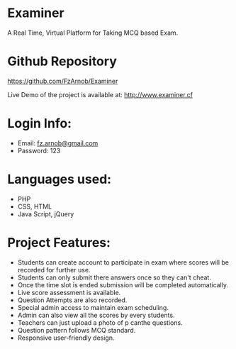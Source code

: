 # Examiner
A Real Time, Virtual Platform for Taking MCQ based Exam. 

# Github Repository
https://github.com/FzArnob/Examiner

Live Demo of the project is available at:
http://www.examiner.cf

# Login Info:
- Email: fz.arnob@gmail.com
- Password: 123


# Languages used:
- PHP
- CSS, HTML
- Java Script, jQuery

# Project Features:
- Students can create account to participate in exam where scores will be recorded for further use.
- Students can only submit there answers once so they can't cheat. 
- Once the time slot is ended submission will be completed automatically. 
- Live score assessment is available.
- Question Attempts are also recorded.
- Special admin access to maintain exam scheduling. 
- Admin can also view all the scores by every students. 
- Teachers can just upload a photo of p canthe questions. 
- Question pattern follows MCQ standard.
- Responsive user-friendly design.

